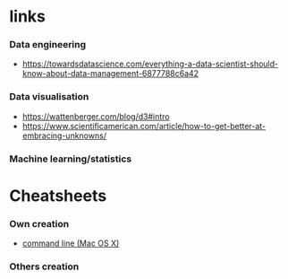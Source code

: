 # links

### Data engineering

* https://towardsdatascience.com/everything-a-data-scientist-should-know-about-data-management-6877788c6a42

### Data visualisation

* https://wattenberger.com/blog/d3#intro
* https://www.scientificamerican.com/article/how-to-get-better-at-embracing-unknowns/

### Machine learning/statistics

# Cheatsheets

### Own creation

* [command line (Mac OS X)](https://github.com/oizin/links-cheatsheets/blob/master/commandOSX.md)

### Others creation

